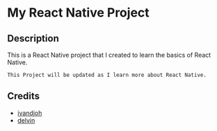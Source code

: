 # My React Native Project


## Description
This is a React Native project that I created to learn the basics of React Native.  


`This Project will be updated as I learn more about React Native.`


## Credits
* [ivandjoh](https://linkedin.com/in/ivandjoh)
* [delvin](https://github.com/delvincakep)
